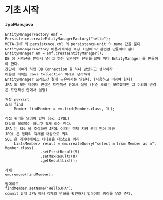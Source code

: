 # 기초 시작
#### JpaMain.java
    EntityManagerFactory emf = Persistence.createEntityManagerFactory("hello");
    META-INF 의 persistence.xml 의 persistence-unit 의 name 값을 준다.
    EntityManagerFactory 어플리케이션 로딩 시점에 딱 한번만 만들어야 한다.
    EntityManager em = emf.createEntityManager();
    DB 에 커넥션을 받아서 날리고 하는 일관적인 단위를 할때 마다 EntityManager 를 만들어야 한다.
    간단히 이야기 하면 DB Connection 을 하나 받았다고 생각하자
    이용할 때에는 Java Collection 이라고 생각하자
    EntityManager 쓰레드간 절대 공유해서는 안된다. (사용하고 버려야 한다)
    JPA 의 모든 데이터 변경은 트랜잭션 안에서 실행 (단순 조회는 모르겠지만 그 이외의 변경은 트랜잭션 안에서 실행)
    
    저장 persist
    조회 find
        Member findMember = em.find(Member.class, 1L);
    
    직접 쿼리를 날려야 할때 (ex: JPQL)
    대상이 테이블이 아니고 객체 여야 한다.
    JPA 는 SQL 을 추상화한 JPQL 이라는 객체 지향 쿼리 언어 제공
    JPQL 은 엔티티 객체를 대상으로 쿼리
    SQL 은 데이터베이스 테이블을 대상으로 쿼리
        List<Member> result = em.createQuery("select m from Member as m", Member.class)
                    .setFirstResult(5)
                    .setMaxResults(8)
                    .getResultList();

    삭제
    em.remove(findMember);
            
    업데이트
    findMember.setName("HelloJPA");
    commit 할때 JPA 에서 객체의 변화를 확인해서 업데이트 쿼리를 날려 준다. 